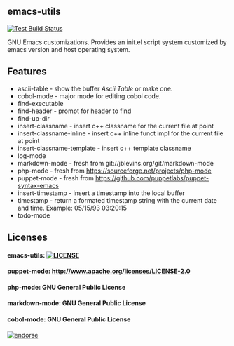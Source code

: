 ## emacs-utils

[![Test Build Status](https://travis-ci.org/pahoughton/emacs-utils.png)](https://travis-ci.org/pahoughton/emacs-utils)

GNU Emacs customizations. Provides an init.el script system customized by emacs version and host operating system.

## Features

* ascii-table - show the buffer *Ascii Table* or make one.
* cobol-mode - major mode for editing cobol code.
* find-executable
* find-header - prompt for header to find
* find-up-dir
* insert-classname - insert c++ classname for the current file at point
* insert-classname-inline - insert c++ inline funct impl for the current file at point
* insert-classname-template - insert c++ template classname
* log-mode
* markdown-mode - fresh from git://jblevins.org/git/markdown-mode
* php-mode - fresh from https://sourceforge.net/projects/php-mode
* puppet-mode - fresh from https://github.com/puppetlabs/puppet-syntax-emacs
* insert-timestamp - insert a timestamp into the local buffer
* timestamp - return a formated timestamp string with the current date and time. Example: 05/15/93 03:20:15
* todo-mode

## Licenses

#### emacs-utils: [![LICENSE](http://i.creativecommons.org/l/by/3.0/88x31.png)](http://creativecommons.org/licenses/by/3.0/)
#### puppet-mode: http://www.apache.org/licenses/LICENSE-2.0
#### php-mode: GNU General Public License
#### markdown-mode: GNU General Public License
#### cobol-mode: GNU General Public License

[![endorse](https://api.coderwall.com/pahoughton/endorsecount.png)](https://coderwall.com/pahoughton)
